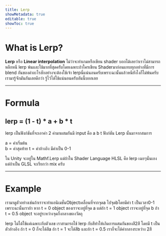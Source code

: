 ```yaml
---
title: Lerp
showMetadata: true
editable: true
showToc: true
---
```


# What is Lerp?
**Lerp** หรือ **Linear interpolation**
ไม่ว่าจะทำเกมหรือเขียน shader บอกได้เลยว่าเราไม่สามารถหลีกหนี lerp พ้นและใช้มากที่สุดครับโดยเฉพาะถ้าใครเขียน Shaderมาก่อนแทบทุกอย่างที่มีการ blend กันของค่าอะไรสักอย่างจะต้องใช้เจ้า lerpนี่แน่นอนครับเพราะฉะนั้นแล้วหนียังไงก็ไม่พ้นครับเรามารู้จักมันกันเลยดีกว่า รู้ไว้ได้ใช้แน่นอนครับอันนี้บอกเลย 

---
# Formula

## lerp = (1 - t) * a + b * t

lerp เป็นฟังก์ชันที่จะเอาค่า 2 ค่ามาผสมกันมี input คือ a b t
ฟังก์ชัน Lerp นั้นมาจากสมการ  

a = ค่าเริ่มต้น  
b = ค่าสุดท้าย
t = ค่าอ้างอิง มีค่าเป็น 0-1 

ใน Unity จะอยู่ใน Mathf.Lerp แต่ถ้าใน Shader Language HLSL คือ lerp เฉยๆนั่นเอง แต่ถ้าเป็น GLSL จะเรียกว่า mix ครับ 

---
# Example
เรามาดูตัวอย่างเช่นถ้าเราจะทำแอนิเมชั่นObjectเคลื่อนที่จากจุดa ไปจุดbโดยมีค่า t เป็นเวลา0-1
เพราะฉะนั้นเราถ้า หาก t = 0 object ของเราจะอยู่ที่จุด a แต่ถ้า t = 1 object เราจะอยู่ที่จุด b ถ้า t = 0.5 object จะอยู่ระหว่างจุดกึ่งกลางของวัตถุ

lerp ไม่ได้ใช้แค่เฉพาะกับตัวเลข
เราสามารถใช้ lerp กับสีทำให้เกิดการผสมกันของสี2สี โดยมี t เป็นตัวอ้างอิง ถ้า t = 0 ก็จะได้สีa ถ้า t = 1 จะได้สีb และถ้า t = 0.5 เราก็จะได้ค่ากลางระหว่าง 2สี

